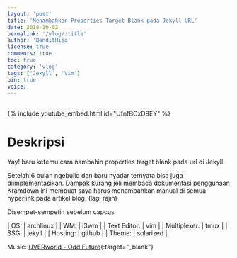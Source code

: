 ```yaml
---
layout: 'post'
title: 'Menambahkan Properties Target Blank pada Jekyll URL'
date: 2018-10-02
permalink: '/vlog/:title'
author: 'BanditHijo'
license: true
comments: true
toc: true
category: 'vlog'
tags: ['Jekyll', 'Vim']
pin: true
voice:
---
```


<div style="margin-top:30px;"></div>

{% include youtube_embed.html id="UfnfBCxD9EY" %}

# Deskripsi

Yay! baru ketemu cara nambahin properties target blank pada url di Jekyll.

Setelah 6 bulan ngebuild dan baru nyadar ternyata bisa juga diimplementasikan. Dampak kurang jeli membaca dokumentasi penggunaan Kramdown ini membuat saya harus menambahkan manual di semua hyperlink pada artikel blog. (lagi rajin)

Disempet-sempetin sebelum capcus

| OS: | archlinux |
| WM: | i3wm |
| Text Editor: | vim |
| Multiplexer: | tmux |
| SSG: | jekyll |
| Hosting: | github |
| Theme: | solarized |

Music: [UVERworld - Odd Future](https://youtu.be/Anb5vat35Rs){:target="_blank"}
